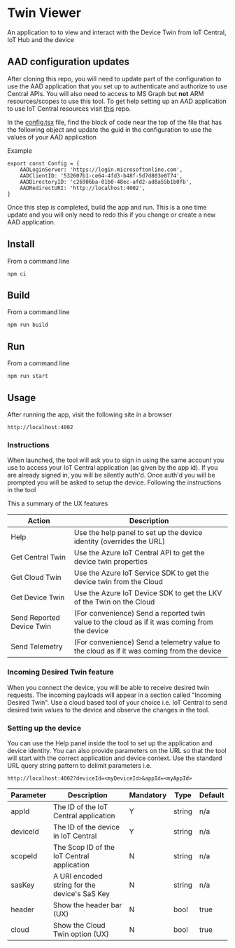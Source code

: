 # Twin Viewer
An application to to view and interact with the Device Twin from IoT Central, IoT Hub and the device

## AAD configuration updates
After cloning this repo, you will need to update part of the configuration to use the AAD application that you set up to authenticate and authorize to use Central APIs. You will also need to access to MS Graph but **not** ARM resources/scopes to use this tool. To get help setting up an AAD application to use IoT Central resources visit [this](https://github.com/iot-for-all/iotc-aad-setup) repo.

In the [config.tsx](/src/config.tsx) file, find the block of code near the top of the file that has the following object and update the guid in the configuration to use the values of your AAD application

Example
```
export const Config = {
    AADLoginServer: 'https://login.microsoftonline.com',
    AADClientID: '532607b1-ce64-4fd3-b48f-5d7d803e0774',
    AADDirectoryID: 'c26906ba-01b0-48ec-afd2-ad8a55b1b0fb',
    AADRedirectURI: 'http://localhost:4002',
}
```
Once this step is completed, build the app and run. This is a one time update and you will only need to redo this if you change or create a new AAD application.

## Install 
From a command line
```
npm ci
```

## Build
From a command line
```
npm run build
```

## Run
From a command line

```
npm run start
````

## Usage
After running the app, visit the following site in a browser
```
http://localhost:4002
````

### __Instructions__
When launched, the tool will ask you to sign in using the same account you use to access your IoT Central application (as given by the app id). If you are already signed in, you will be silently auth'd. Once auth'd you will be prompted you will be asked to setup the device. Following the instructions in the tool

This a summary of the UX features

| Action                    | Description                                                
|---------------------------|------------------------------------------------------------
| Help                      | Use the help panel to set up the device identity (overrides the URL)
| Get Central Twin          | Use the Azure IoT Central API to get the device twin properties 
| Get Cloud Twin            | Use the Azure IoT Service SDK to get the device twin from the Cloud
| Get Device Twin           | Use the Azure IoT Device SDK to get the LKV of the Twin on the Cloud
| Send Reported Device Twin | (For convenience) Send a reported twin value to the cloud as if it was coming from the device
| Send Telemetry            | (For convenience) Send a telemetry value to the cloud as if it was coming from the device


### __Incoming Desired Twin feature__
When you connect the device, you will be able to receive desired twin requests. The incoming payloads will appear in a section called "Incoming Desired Twin". Use a cloud based tool of your choice i.e. IoT Central to send desired twin values to the device and observe the changes in the tool.

### __Setting up the device__
You can use the Help panel inside the tool to set up the application and device identity. You can also provide parameters on the URL so that the tool will start with the correct application and device context. Use the standard URL query string pattern to delimit parameters i.e.

```
http://localhost:4002?deviceId=<myDeviceId>&appId=<myAppId>
```

| Parameter | Description                                     | Mandatory | Type   | Default
|-----------|-------------------------------------------------|-----------|--------|-------
| appId     | The ID of the IoT Central application           |     Y     | string | n/a
| deviceId  | The ID of the device in IoT Central             |     Y     | string | n/a
| scopeId   | The Scop ID of the IoT Central application      |     N     | string | n/a
| sasKey    | A URI encoded string for the device's SaS Key   |     N     | string | n/a
| header    | Show the header bar (UX)                        |     N     | bool   | true
| cloud     | Show the Cloud Twin option (UX)                 |     N     | bool   | true
